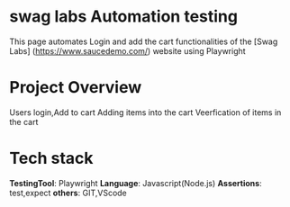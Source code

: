 # swag labs Automation testing
This page automates Login and add the cart functionalities of the [Swag Labs] (https://www.saucedemo.com/) website using Playwright
# Project Overview
  Users login,Add to cart
  Adding items into the cart
  Veerfication of items in the cart
# Tech stack
**TestingTool**: Playwright
**Language**: Javascript(Node.js)
**Assertions**: test,expect 
**others**: GIT,VScode
